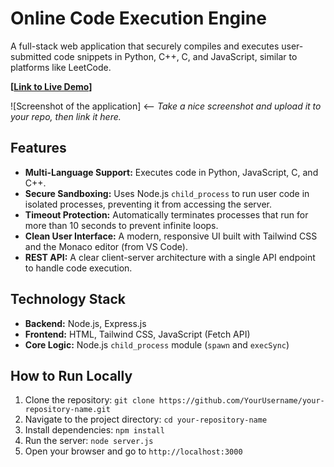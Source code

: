 # Online Code Execution Engine

A full-stack web application that securely compiles and executes user-submitted code snippets in Python, C++, C, and JavaScript, similar to platforms like LeetCode.

**[[Link to Live Demo](https://online-code-executor.onrender.com)]** 

![Screenshot of the application] <-- *Take a nice screenshot and upload it to your repo, then link it here.*

## Features

-   **Multi-Language Support:** Executes code in Python, JavaScript, C, and C++.
-   **Secure Sandboxing:** Uses Node.js `child_process` to run user code in isolated processes, preventing it from accessing the server.
-   **Timeout Protection:** Automatically terminates processes that run for more than 10 seconds to prevent infinite loops.
-   **Clean User Interface:** A modern, responsive UI built with Tailwind CSS and the Monaco editor (from VS Code).
-   **REST API:** A clear client-server architecture with a single API endpoint to handle code execution.

## Technology Stack

-   **Backend:** Node.js, Express.js
-   **Frontend:** HTML, Tailwind CSS, JavaScript (Fetch API)
-   **Core Logic:** Node.js `child_process` module (`spawn` and `execSync`)

## How to Run Locally

1.  Clone the repository: `git clone https://github.com/YourUsername/your-repository-name.git`
2.  Navigate to the project directory: `cd your-repository-name`
3.  Install dependencies: `npm install`
4.  Run the server: `node server.js`
5.  Open your browser and go to `http://localhost:3000`
